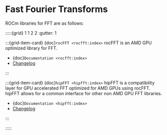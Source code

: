 # Fast Fourier Transforms

ROCm libraries for FFT are as follows:

:::::{grid} 1 1 2 2
:gutter: 1

:::{grid-item-card} {doc}`rocFFT <rocfft:index>`
rocFFT is an AMD GPU optimized library for FFT.

- {doc}`Documentation <rocfft:index>`
- [Changelog](https://github.com/ROCmSoftwarePlatform/rocFFT/blob/develop/CHANGELOG.md)

:::

:::{grid-item-card} {doc}`hipFFT <hipfft:index>`
hipFFT is a compatibility layer for GPU accelerated FFT optimized for AMD GPUs
using rocFFT. hipFFT allows for a common interface for other non AMD GPU
FFT libraries.

- {doc}`Documentation <hipfft:index>`
- [Changelog](https://github.com/ROCmSoftwarePlatform/hipFFT/blob/develop/CHANGELOG.md)

:::

:::::
